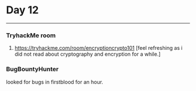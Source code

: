 # Day 12
___

### TryhackMe room
1. https://tryhackme.com/room/encryptioncrypto101 [feel refreshing as i did not read about cryptography and encryption for a while.]

### BugBountyHunter
looked  for bugs in firstblood for an hour.